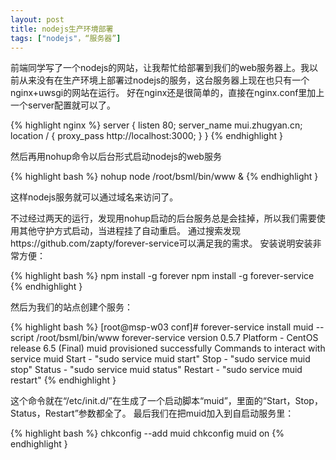 ```yaml
---
layout: post
title: nodejs生产环境部署
tags: ["nodejs"，“服务器”]
---
```


  前端同学写了一个nodejs的网站，让我帮忙给部署到我们的web服务器上。我以前从来没有在生产环境上部署过nodejs的服务，这台服务器上现在也只有一个nginx+uwsgi的网站在运行。
好在nginx还是很简单的，直接在nginx.conf里加上一个server配置就可以了。

{% highlight nginx %}
server { listen 80; server_name mui.zhugyan.cn; location / { proxy_pass http://localhost:3000; } }
{% endhighlight }

然后再用nohup命令以后台形式启动nodejs的web服务

{% highlight bash %}
nohup node /root/bsml/bin/www &
{% endhighlight }

这样nodejs服务就可以通过域名来访问了。

不过经过两天的运行，发现用nohup启动的后台服务总是会挂掉，所以我们需要使用其他守护方式启动，当进程挂了自动重启。
通过搜索发现https://github.com/zapty/forever-service可以满足我的需求。
安装说明安装非常方便：

{% highlight bash %}
npm install -g forever
npm install -g forever-service
{% endhighlight }

然后为我们的站点创建个服务：

{% highlight bash %}
[root@msp-w03 conf]# 
forever-service install muid --script /root/bsml/bin/www
forever-service version 0.5.7
Platform - CentOS release 6.5 (Final)
muid provisioned successfully
Commands to interact with service muid
Start   - "sudo service muid start"
Stop    - "sudo service muid stop"
Status  - "sudo service muid status"
Restart - "sudo service muid restart"
{% endhighlight }

这个命令就在“/etc/init.d/”在生成了一个启动脚本“muid”，里面的“Start，Stop，Status，Restart”参数都全了。
最后我们在把muid加入到自启动服务里：

{% highlight bash %}
chkconfig --add muid
chkconfig muid on
{% endhighlight }

